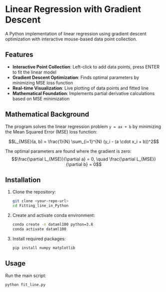 # Linear Regression with Gradient Descent

A Python implementation of linear regression using gradient descent optimization with interactive mouse-based data point collection.

## Features

- **Interactive Point Collection**: Left-click to add data points, press ENTER to fit the linear model
- **Gradient Descent Optimization**: Finds optimal parameters by minimizing MSE loss function
- **Real-time Visualization**: Live plotting of data points and fitted line
- **Mathematical Foundation**: Implements partial derivative calculations based on MSE minimization

## Mathematical Background

The program solves the linear regression problem `y = ax + b` by minimizing the Mean Squared Error (MSE) loss function:

$$L_{MSE}(a, b) = \frac{1}{N} \sum_{i=1}^{N} (y_i - (a \cdot x_i + b))^2$$

The optimal parameters are found where the gradient is zero:
$$\frac{\partial L_{MSE}}{\partial a} = 0, \quad \frac{\partial L_{MSE}}{\partial b} = 0$$

## Installation

1.  Clone the repository:
    ```bash
    git clone <your-repo-url>
    cd Fitting_line_in_Python
    ```

2.  Create and activate conda environment:
    ```bash
    conda create -n dataml100 python=3.8
    conda activate dataml100
    ```

3.  Install required packages:
    ```bash
    pip install numpy matplotlib
    ```

## Usage

Run the main script:
```bash
python fit_line.py

